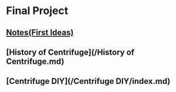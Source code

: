 # Final Project

## [Notes(First Ideas)](/Notes.md)<br/>
## [History of Centrifuge](/History of Centrifuge.md)<br/>
## [Centrifuge DIY](/Centrifuge DIY/index.md)<br/>
